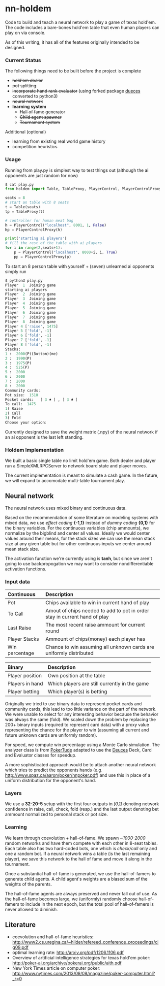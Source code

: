 # nn-holdem
Code to build and teach a neural network to play a game of texas hold'em. The code includes a bare-bones hold'em table that even human players can play on via console.

As of this writing, it has all of the features originally intended to be designed.

### Current Status
The following things need to be built before the project is complete

* ~~hold'em dealer~~
* ~~pot splitting~~
* ~~incorporate hand rank evaluator~~ (using forked package [dueces](https://github.com/alexbeloi/deuces/tree/convert2to3) converted to python3)
* ~~neural network~~
* **learning system**
  * ~~Hall of fame generator~~
  * ~~Child agent spawner~~
  * ~~Tournament system~~


Additional (optional)

* learning from existing real world game history
* competition heuristics

### Usage
Running from play.py is simplest way to test things out (although the ai opponents are just random for now)
```python
$ cat play.py
from holdem import Table, TableProxy, PlayerControl, PlayerControlProxy

seats = 8
# start an table with 8 seats
t = Table(seats)
tp = TableProxy(t)

# controller for human meat bag
h = PlayerControl("localhost", 8001, 1, False)
hp = PlayerControlProxy(h)

print('starting ai players')
# fill the rest of the table with ai players
for i in range(2,seats+1):
    p = PlayerControl("localhost", 8000+i, i, True)
    pp = PlayerControlProxy(p)
```

To start an 8 person table with yourself + (seven) unlearned ai opponents simply run
```python
$ python3 play.py
Player  1  Joining game
starting ai players
Player  2  Joining game
Player  3  Joining game
Player  4  Joining game
Player  5  Joining game
Player  6  Joining game
Player  7  Joining game
Player  8  Joining game
Player 4 ['raise', 1475]
Player 5 ['fold', -1]
Player 6 ['fold', -1]
Player 7 ['fold', -1]
Player 8 ['fold', -1]
Stacks:
1 :  2000(P)(Button)(me)
2 :  1990(P)
3 :  1975(P)
4 :  525(P)
5 :  2000
6 :  2000
7 :  2000
8 :  2000
Community cards:  
Pot size:  1510
Pocket cards:   [ 3 ♠ ] , [ 3 ♣ ]  
To call:  1475
1) Raise
2) Call
3) Fold
Choose your option:
```

Currently designed to save the weight matrix (.npy) of the neural network if an ai opponent is the last left standing.

### Holdem Implementation

We built a basic single table no limit hold'em game. Both dealer and player run a SimpleXMLRPCServer to network board state and player moves.

The current implementation is meant to simulate a cash game. In the future, we will expand to accomodate multi-table tournament play.

## Neural network

The neural network uses mixed binary and continuous data.

Based on the recommendation of some literature on modeling systems with mixed data, we use *effect coding* **{-1,1}** instead of *dummy coding* **{0,1}** for the binary variables. For the continuous variables (chip ammounts), we normalize by the bigblind and center all values. Ideally we would center values around their means, for the stack sizes we can use the mean stack size at any given table but for other continuous inputs we center around mean stack size.

The activation function we're currently using is **tanh**, but since we aren't going to use backpropogation we may want to consider nondifferentiable activation functions.

### Input data

| Continuous      | Description |
| :---------------| :-----------|
| Pot             | Chips available to win in current hand of play |
| To Call         | Amout of chips needed to add to pot in order stay in current hand of play |
| Last Raise      | The most recent raise ammount for current round |
| Player Stacks   | Ammount of chips(money) each player has |
| Win percentage  | Chance to win assuming all unknown cards are uniformly distributed |

| Binary          | Description |
| :---------------| :-----------|
| Player position | Own position at the table |
| Players in hand | Which players are still currently in the game |
| Player betting  | Which player(s) is betting |

Originally we tried to use binary data to represent pocket cards and community cards, this lead to too little variance on the part of the network. We were unable to select for any interesting behavior because the behavior was always the same (fold). We scaled down the problem by replacing the 200+ binary inputs (required to represent card data) with a proxy value representing the chance for the player to win (assuming all current and future unknown cards are uniformly random).

For speed, we compute win percentage using a Monte Carlo simulation. The analyzer class is from [PokerTude](https://github.com/neynt/pokertude) adapted to use the [Deuces](https://github.com/alexbeloi/deuces/tree/convert2to3) Deck, Card and Evaluator classes for speedup.

A more sophisticated approach would be to attach another neural network which tries to predict the opponents hands (e.g. http://www.spaz.ca/aaron/poker/nnpoker.pdf) and use this in place of a uniform distribution for the opponent's hand.

### Layers

We use a **32-20-5** setup with the first four outputs in *[0,1]* denoting network confidence in raise, call, check, fold (resp.) and the last output denoting bet ammount normalized to personal stack or pot size.

### Learning

We learn through coevolution + hall-of-fame. We spawn *~1000-2000* random networks and have them compete with each other in 8-seat tables. Each table also has two hard-coded bots, one which is *check/call* only and one a random bot. If a neural network wins a table (is the last remaining player), we save this network to the hall of fame and move it along in the tournament.

Once a substantial hall-of-fame is generated, we use the hall-of-famers to generate child agents. A child agent's weights are a biased sum of the weights of the parents.

The hall-of-fame agents are always preserved and never fall out of use. As the hall-of-fame becomes large, we (uniformly) randomly choose hall-of-famers to include in the next epoch, but the total pool of hall-of-famers is never allowed to diminish.

## Literature
* coevolution and hall-of-fame heuristics:
http://www2.cs.uregina.ca/~hilder/refereed_conference_proceedings/cig09.pdf
* optimal learning rate:
http://arxiv.org/pdf/1206.1106.pdf
* Overview of artificial intelligence strategies for texas hold'em poker: http://poker-ai.org/archive/pokerai.org/public/aith.pdf
* New York Times article on computer poker: http://www.nytimes.com/2013/09/08/magazine/poker-computer.html?_r=0
